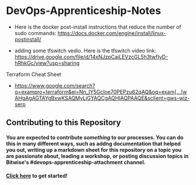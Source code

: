 # DevOps-Apprenticeship-Notes

* Here is the docker post-install instructions that reduce the number of sudo commands: https://docs.docker.com/engine/install/linux-postinstall/

*  adding some tfswitch vedio. Here is the tfswitch video link: https://drive.google.com/file/d/14xNJzpCajLEVzcGL5h3twfIyD-hRhkGc/view?usp=sharing

  
Terraform Cheat Sheet 
* https://www.google.com/search?q=exampro+terraform&ei=Nn_IY5GcIoe70PEPzu62qAQ&oq=exam[…]wAHgAgAGTAYgBxwKSAQMyLjGYAQCgAQHIAQPAAQE&sclient=gws-wiz-serp

## Contributing to this Repository

#### You are expected to contribute _something_ to our processes. You can do this in many different ways, such as addng documentation that helped you out, writing up a markdown sheet for this repository on a topic you are passionate about, leading a workshop, or posting discussion topics in Bitwise's #devops-apprenticeship-attachment channel.

#### [Click here](https://docs.github.com/en/get-started/quickstart/contributing-to-projects) to get started!
